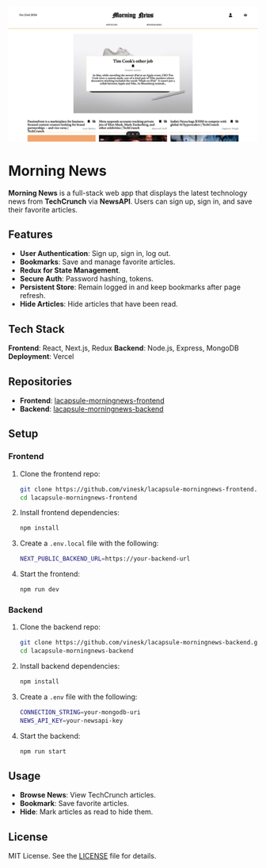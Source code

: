 ![Morning News Logo](public/morningnews.png)

# Morning News

**Morning News** is a full-stack web app that displays the latest technology news from **TechCrunch** via **NewsAPI**. Users can sign up, sign in, and save their favorite articles.

## Features

- **User Authentication**: Sign up, sign in, log out.
- **Bookmarks**: Save and manage favorite articles.
- **Redux for State Management**.
- **Secure Auth**: Password hashing, tokens.
- **Persistent Store**: Remain logged in and keep bookmarks after page refresh.
- **Hide Articles**: Hide articles that have been read.

## Tech Stack

**Frontend**: React, Next.js, Redux
**Backend**: Node.js, Express, MongoDB  
**Deployment**: Vercel

## Repositories

- **Frontend**: [lacapsule-morningnews-frontend](https://github.com/vinesk/lacapsule-morningnews-frontend)
- **Backend**: [lacapsule-morningnews-backend](https://github.com/vinesk/lacapsule-morningnews-backend)

## Setup

### Frontend

1. Clone the frontend repo:

   ```bash
   git clone https://github.com/vinesk/lacapsule-morningnews-frontend.git
   cd lacapsule-morningnews-frontend
   ```

2. Install frontend dependencies:

   ```bash
   npm install
   ```

3. Create a `.env.local` file with the following:

   ```bash
   NEXT_PUBLIC_BACKEND_URL=https://your-backend-url
   ```

4. Start the frontend:

   ```bash
   npm run dev
   ```

### Backend

1. Clone the backend repo:

   ```bash
   git clone https://github.com/vinesk/lacapsule-morningnews-backend.git
   cd lacapsule-morningnews-backend
   ```

2. Install backend dependencies:

   ```bash
   npm install
   ```

3. Create a `.env` file with the following:

   ```bash
   CONNECTION_STRING=your-mongodb-uri
   NEWS_API_KEY=your-newsapi-key
   ```

4. Start the backend:

   ```bash
   npm run start
   ```

## Usage

- **Browse News**: View TechCrunch articles.
- **Bookmark**: Save favorite articles.
- **Hide**: Mark articles as read to hide them.

## License

MIT License. See the [LICENSE](./LICENSE) file for details.
